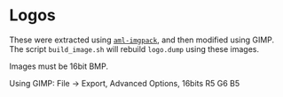 # Logos

These were extracted using [`aml-imgpack`](../../aml-imgpack.py), and then modified using GIMP.
The script `build_image.sh` will rebuild `logo.dump` using these images.

Images must be 16bit BMP. 

Using GIMP: File -> Export, Advanced Options, 16bits R5 G6 B5
